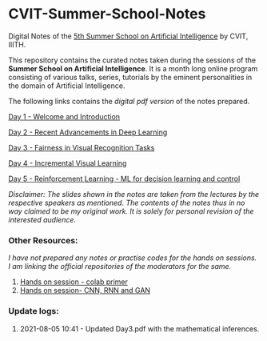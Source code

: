 # CVIT-Summer-School-Notes
Digital Notes of the [5th Summer School on Artificial Intelligence](http://cvit.iiit.ac.in/summerschool2021/index.php) by CVIT, IIITH.

This repository contains the curated notes taken during the sessions of the __Summer School on Artificial Intelligence__.
It is a month long online program consisting of various talks, series, tutorials by the eminent personalities in the domain of Artificial Intelligence.

The following links contains the _digital pdf version_ of the notes prepared.

[Day 1 - Welcome and Introduction](https://github.com/ReboreExplore/CVIT-Summer-School-Notes/blob/main/Day%201.pdf)

[Day 2 - Recent Advancements in Deep Learning](https://github.com/ReboreExplore/CVIT-Summer-School-Notes/blob/main/Day%202.pdf)

[Day 3 - Fairness in Visual Recognition Tasks](https://github.com/ReboreExplore/CVIT-Summer-School-Notes/blob/main/Day%203.pdf)

[Day 4 - Incremental Visual Learning](https://github.com/ReboreExplore/CVIT-Summer-School-Notes/blob/main/Day%204.pdf)

[Day 5 - Reinforcement Learning - ML for decision learning and control](https://github.com/ReboreExplore/CVIT-Summer-School-Notes/blob/main/Day%205.pdf)

_Disclaimer: The slides shown in the notes are taken from the lectures by the respective speakers as mentioned. The contents of the notes thus in no way claimed 
to be my original work. It is solely for personal revision of the interested audience._

### Other Resources:
_I have not prepared any notes or practise codes for the hands on sessions. I am linking the official repositories of the moderators for the same._

1. [Hands on session - colab primer](https://github.com/ThrupthiAnn/ColabPrimerSS2021)
2. [Hands on session- CNN, RNN and GAN](https://github.com/ThrupthiAnn/SummerSchool2021_HandsOn_Aug7)

### Update logs:

1. 2021-08-05 10:41 - Updated Day3.pdf with the mathematical inferences.

